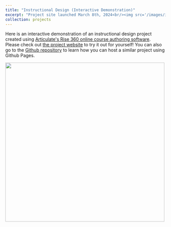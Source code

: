 ```yaml
---
title: "Instructional Design (Interactive Demonstration)"
excerpt: "Project site launched March 8th, 2024<br/><img src='/images/instructional-design.png' width=500>"
collection: projects
---
```


Here is an interactive demonstration of an instructional design project created using [Articulate's Rise 360 online course authoring software](https://www.articulate.com/360/rise/).
Please check out [the project website](https://kassstem.github.io/instructional-design/) to try it out for yourself! You can also go to the [Github repository](https://github.com/KassSTEM/instructional-design) to learn how you can host a similar project using Github Pages.

<img src='/images/instructional-design.gif' width=500>
